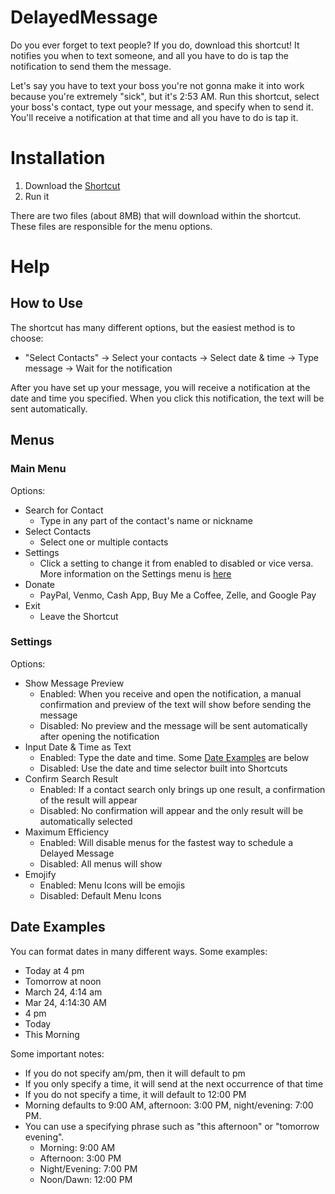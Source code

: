 # DelayedMessage
Do you ever forget to text people? If you do, download this shortcut! It notifies you when to text someone, and all you have to do is tap the notification to send them the message.

Let's say you have to text your boss you're not gonna make it into work because you're extremely "sick", but it's 2:53 AM. Run this shortcut, select your boss's contact, type out your message, and specify when to send it. You'll receive a notification at that time and all you have to do is tap it.

# Installation
1. Download the [Shortcut](https://www.icloud.com/shortcuts/a91f4891084f48b59a66a48e5243be5e)
2. Run it

There are two files (about 8MB) that will download within the shortcut. These files are responsible for the menu options.

# Help
## How to Use
The shortcut has many different options, but the easiest method is to choose: 
* "Select Contacts" -> Select your contacts -> Select date & time -> Type message -> Wait for the notification

After you have set up your message, you will receive a notification at the date and time you specified. When you click this notification, the text will be sent automatically.

## Menus
### Main Menu
Options: 
* Search for Contact
   * Type in any part of the contact's name or nickname
* Select Contacts
   * Select one or multiple contacts
* Settings
   * Click a setting to change it from enabled to disabled or vice versa. More information on the Settings menu is [here](#Settings)
* Donate
   * PayPal, Venmo, Cash App, Buy Me a Coffee, Zelle, and Google Pay
* Exit
   * Leave the Shortcut
### Settings
Options:
* Show Message Preview
   * Enabled: When you receive and open the notification, a manual confirmation and preview of the text will show before sending the message
   * Disabled: No preview and the message will be sent automatically after opening the notification
* Input Date & Time as Text
   * Enabled: Type the date and time. Some [Date Examples](#Date-Examples) are below
   * Disabled: Use the date and time selector built into Shortcuts
* Confirm Search Result
   * Enabled: If a contact search only brings up one result, a confirmation of the result will appear
   * Disabled: No confirmation will appear and the only result will be automatically selected
* Maximum Efficiency
   * Enabled: Will disable menus for the fastest way to schedule a Delayed Message
   * Disabled: All menus will show
* Emojify
   * Enabled: Menu Icons will be emojis
   * Disabled: Default Menu Icons
## Date Examples
You can format dates in many different ways. Some examples:
* Today at 4 pm
* Tomorrow at noon
* March 24, 4:14 am
* Mar 24, 4:14:30 AM
* 4 pm
* Today
* This Morning

Some important notes:
* If you do not specify am/pm, then it will default to pm
* If you only specify a time, it will send at the next occurrence of that time
* If you do not specify a time, it will default to 12:00 PM
* Morning defaults to 9:00 AM, afternoon: 3:00 PM, night/evening: 7:00 PM.
* You can use a specifying phrase such as "this afternoon" or "tomorrow evening".
   * Morning: 9:00 AM
   * Afternoon: 3:00 PM
   * Night/Evening: 7:00 PM
   * Noon/Dawn: 12:00 PM

